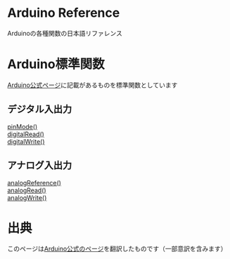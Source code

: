# Arduino Reference

Arduinoの各種関数の日本語リファレンス

# Arduino標準関数

[Arduino公式ページ](https://www.arduino.cc/reference/en/)に記載があるものを標準関数としています

## **デジタル入出力**

[pinMode()](./pinMode)  
[digitalRead()](./digitalRead)  
[digitalWrite()](./digitalWrite)

## **アナログ入出力**

[analogReference()](./analogReference)  
[analogRead()](./analogRead)  
[analogWrite()](./analogWrite)

# 出典

このページは[Arduino公式のページ](https://arduino.cc/reference/en/)を翻訳したものです（一部意訳を含みます）
